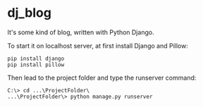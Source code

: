# dj_blog
It's some kind of blog, written with Python Django.

To start it on localhost server, at first install Django and Pillow:

```
pip install django
pip install pillow
```

Then lead to the project folder and type the runserver command:
```
C:\> cd ...\ProjectFolder\
...\ProjectFolder\> python manage.py runserver
```
